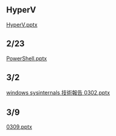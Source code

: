 ## HyperV
[HyperV.pptx](https://github.com/s108000389/Windows-Server/files/6105206/HyperV.pptx)


## 2/23
[PowerShell.pptx](https://github.com/s108000389/Windows-Server/files/6105093/PowerShell.pptx)
## 3/2
[windows sysinternals 技術報告 0302.pptx](https://github.com/s108000389/Windows-Server/files/6105094/windows.sysinternals.0302.pptx)
## 3/9
[0309.pptx](https://github.com/s108000389/Windows-Server/files/6105734/0309.pptx)
